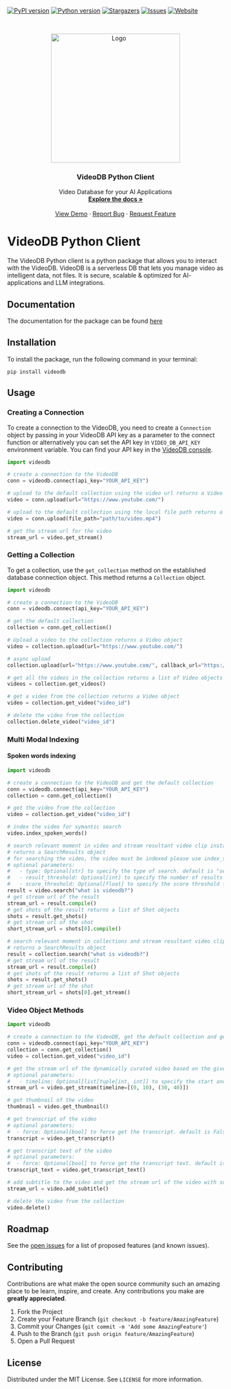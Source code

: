 
<!-- PROJECT SHIELDS -->
<!--
*** Reference links are enclosed in brackets [ ] instead of parentheses ( ).
*** https://www.markdownguide.org/basic-syntax/#reference-style-links
-->
[![PyPI version][pypi-shield]][pypi-url]
[![Python version][python-shield]][pypi-url]
[![Stargazers][stars-shield]][stars-url]
[![Issues][issues-shield]][issues-url]
[![Website][website-shield]][website-url]


<!-- PROJECT LOGO -->
<br />
<p align="center">
  <a href="https://videodb.io/">
    <img src="https://codaio.imgix.net/docs/_s5lUnUCIU/blobs/bl-RgjcFrrJjj/d3cbc44f8584ecd42f2a97d981a144dce6a66d83ddd5864f723b7808c7d1dfbc25034f2f25e1b2188e78f78f37bcb79d3c34ca937cbb08ca8b3da1526c29da9a897ab38eb39d084fd715028b7cc60eb595c68ecfa6fa0bb125ec2b09da65664a4f172c2f" alt="Logo" width="300" height="">
  </a>

  <h3 align="center">VideoDB Python Client</h3>

  <p align="center">
    Video Database for your AI Applications
    <br />
    <a href="https://docs.videodb.io"><strong>Explore the docs »</strong></a>
    <br />
    <br />
    <a href="https://github.com/video-db/videodb-cookbook">View Demo</a>
    ·
    <a href="https://github.com/video-db/videodb-python/issues">Report Bug</a>
    ·
    <a href="https://github.com/video-db/videodb-python/issues">Request Feature</a>
  </p>
</p>

<!-- ABOUT THE PROJECT -->
# VideoDB Python Client
The VideoDB Python client is a python package that allows you to interact with the VideoDB. VideoDB is a serverless DB that lets you manage video as intelligent data, not files. It is secure, scalable & optimized for AI- applications and LLM integrations.

<!-- Documentation -->
## Documentation
The documentation for the package can be found [here](https://videodb.io/)

<!-- Installation -->
## Installation
To install the package, run the following command in your terminal:
```
pip install videodb
```


<!-- USAGE EXAMPLES -->
## Usage
### Creating a Connection
To create a connection to the VideoDB, you need to create a `Connection` object by passing in your VideoDB API key as a parameter to the connect function or alternatively you can set the API key in `VIDEO_DB_API_KEY` environment variable. You can find your API key in the [VideoDB console](https://console.videodb.io).

```python
import videodb

# create a connection to the VideoDB
conn = videodb.connect(api_key="YOUR_API_KEY")

# upload to the default collection using the video url returns a Video object
video = conn.upload(url="https://www.youtube.com/")

# upload to the default collection using the local file path returns a Video object
video = conn.upload(file_path="path/to/video.mp4")

# get the stream url for the video
stream_url = video.get_stream()

```

### Getting a Collection
To get a collection, use the `get_collection` method on the established database connection object. This method returns a `Collection` object.

```python
import videodb

# create a connection to the VideoDB
conn = videodb.connect(api_key="YOUR_API_KEY")

# get the default collection
collection = conn.get_collection()

# Upload a video to the collection returns a Video object
video = collection.upload(url="https://www.youtube.com/")

# async upload
collection.upload(url="https://www.youtube.com/", callback_url="https://yourdomain.com/callback")

# get all the videos in the collection returns a list of Video objects
videos = collection.get_videos()

# get a video from the collection returns a Video object
video = collection.get_video("video_id")

# delete the video from the collection
collection.delete_video("video_id")

```

### Multi Modal Indexing

#### Spoken words indexing
```python
import videodb

# create a connection to the VideoDB and get the default collection
conn = videodb.connect(api_key="YOUR_API_KEY")
collection = conn.get_collection()

# get the video from the collection
video = collection.get_video("video_id")

# index the video for symantic search
video.index_spoken_words()

# search relevant moment in video and stream resultant video clip instantly.
# returns a SearchResults object
# for searching the video, the video must be indexed please use index_spoken_words() before searching
# optional parameters:
#   - type: Optional[str] to specify the type of search. default is "semantic"
#   - result_threshold: Optional[int] to specify the number of results to return. default is 5
#   - score_threshold: Optional[float] to specify the score threshold for the results. default is 0.2
result = video.search("what is videodb?")
# get stream url of the result
stream_url = result.compile()
# get shots of the result returns a list of Shot objects
shots = result.get_shots()
# get stream url of the shot
short_stream_url = shots[0].compile()

# search relevant moment in collections and stream resultant video clip instantly.
# returns a SearchResults object
result = collection.search("what is videodb?")
# get stream url of the result
stream_url = result.compile()
# get shots of the result returns a list of Shot objects
shots = result.get_shots()
# get stream url of the shot
short_stream_url = shots[0].get_stream()

```

### Video Object Methods
```python
import videodb

# create a connection to the VideoDB, get the default collection and get a video
conn = videodb.connect(api_key="YOUR_API_KEY")
collection = conn.get_collection()
video = collection.get_video("video_id")

# get the stream url of the dynamically curated video based on the given timeline sequence
# optional parameters:
#   - timeline: Optional[list[tuple[int, int]] to specify the start and end time of the video
stream_url = video.get_stream(timeline=[(0, 10), (30, 40)])

# get thumbnail of the video
thumbnail = video.get_thumbnail()

# get transcript of the video
# optional parameters:
#  - force: Optional[bool] to force get the transcript. default is False
transcript = video.get_transcript()

# get transcript text of the video
# optional parameters:
#  - force: Optional[bool] to force get the transcript text. default is False
transcript_text = video.get_transcript_text()

# add subtitle to the video and get the stream url of the video with subtitle
stream_url = video.add_subtitle()

# delete the video from the collection
video.delete()

```

<!-- ROADMAP -->
## Roadmap

See the [open issues](https://github.com/video-db/videodb-python/issues) for a list of proposed features (and known issues).


<!-- CONTRIBUTING -->
## Contributing

Contributions are what make the open source community such an amazing place to be learn, inspire, and create. Any contributions you make are **greatly appreciated**.

1. Fork the Project
2. Create your Feature Branch (`git checkout -b feature/AmazingFeature`)
3. Commit your Changes (`git commit -m 'Add some AmazingFeature'`)
4. Push to the Branch (`git push origin feature/AmazingFeature`)
5. Open a Pull Request

<!-- LICENSE -->
## License

Distributed under the MIT License. See `LICENSE` for more information.


<!-- MARKDOWN LINKS & IMAGES -->
<!-- https://www.markdownguide.org/basic-syntax/#reference-style-links -->
[pypi-shield]: https://img.shields.io/pypi/v/videodb?style=for-the-badge
[pypi-url]: https://pypi.org/project/videodb/
[python-shield]:https://img.shields.io/pypi/pyversions/videodb?style=for-the-badge
[stars-shield]: https://img.shields.io/github/stars/video-db/videodb-python.svg?style=for-the-badge
[stars-url]: https://github.com/video-db/videodb-python/stargazers
[issues-shield]: https://img.shields.io/github/issues/video-db/videodb-python.svg?style=for-the-badge
[issues-url]: https://github.com/video-db/videodb-python/issues
[website-shield]: https://img.shields.io/website?url=https%3A%2F%2Fvideodb.io%2F&style=for-the-badge&label=videodb.io
[website-url]: https://videodb.io/
